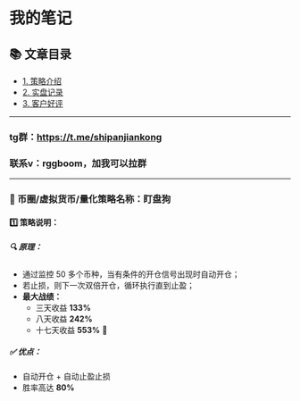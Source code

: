 # 我的笔记

## 📚 文章目录
- [1. 策略介绍](https://github.com/Maikefee/DingPanDog/wiki/策略介绍)
- [2. 实盘记录](https://github.com/Maikefee/DingPanDog/wiki/实盘记录)
- [3. 客户好评](https://github.com/Maikefee/DingPanDog/wiki/客户好评)

---

### tg群：https://t.me/shipanjiankong

### 联系v：rggboom，加我可以拉群
-----------

### 🧠 币圈/虚拟货币/量化策略名称：盯盘狗

#### 1️⃣ 策略说明：

##### 🔍 原理：

- 通过监控 50 多个币种，当有条件的开仓信号出现时自动开仓；
- 若止损，则下一次双倍开仓，循环执行直到止盈；
- **最大战绩：**
	- 三天收益 **133%**
	- 八天收益 **242%**
	- 十七天收益 **553%** 🚀

##### ✅ 优点：

- 自动开仓 + 自动止盈止损
- 胜率高达 **80%**


